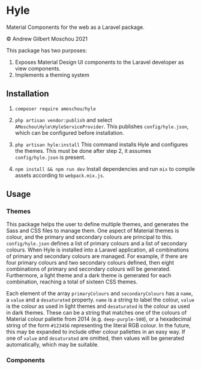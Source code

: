 # Hyle

Material Components for the web as a Laravel package.

© Andrew Gilbert Moschou 2021

This package has two purposes:

1. Exposes Material Design UI components to the Laravel developer as view components.
2. Implements a theming system

## Installation

1. `composer require amoschou/hyle`

2. `php artisan vendor:publish` and select `AMoschou\Hyle\HyleServiceProvider`.
   This publishes `config/hyle.json`, which can be configured before installation.

3. `php artisan hyle:install`
   This command installs Hyle and configures the themes. This must be done after step 2, it assumes `config/hyle.json` is present.

4. `npm install && npm run dev`
   Install dependencies and run `mix` to compile assets according to `webpack.mix.js`.

## Usage

### Themes

This package helps the user to define multiple themes, and generates the Sass and CSS files to manage them. One aspect of Material themes is colour, and the primary and secondary colours are principal to this. `config/hyle.json` defines a list of primary colours and a list of secondary colours. When Hyle is installed into a Laravel application, all combinations of primary and secondary colours are managed. For example, if there are four primary colours and two secondary colours defined, then eight combinations of primary and secondary colours will be generated. Furthermore, a light theme and a dark theme is generated for each combination, reaching a total of sixteen CSS themes.

Each element of the array `primaryColours` and `secondaryColours` has a `name`, a `value` and a `desaturated` property. `name` is a string to label the colour, `value` is the colour as used in light themes and `desaturated` is the colour as used in dark themes. These can be a string that matches one of the colours of Material colour pallette from 2014 (e.g. `deep-purple-500`), or a hexadecimal string of the form `#123456` representing the literal RGB colour. In the future, this may be expanded to include other colour pallettes in an easy way. If one of `value` and `desaturated` are omitted, then values will be generated automatically, which may be suitable.

### Components


